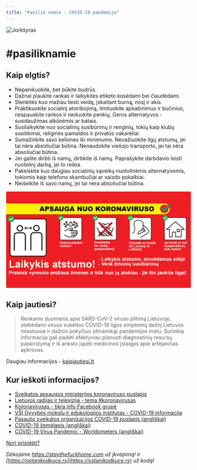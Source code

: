 ```yaml
---
title: "Pasilik namie - COVID-19 pandemija"
---
```


![Jorkšyras](jorksyras.jpg)

# #pasiliknamie

## Kaip elgtis?

- Nepanikuokite, bet būkite budrūs.
- Dažnai plaukite rankas ir laikykitės etiketo kosėdami bei čiaudėdami.
- Stenkitės kuo mažiau liesti veidą, įskaitant burną, nosį ir akis.
- Praktikuokite socialinį atsiribojimą, limituokite apkabinimus ir bučinius, nespauskite rankos ir neduokite penkių. Geros alternatyvos - susidaužimas alkūnėmis ar batais.
- Susilaikykite nuo socialinių susibūrimų ir renginių, tokių kaip klubų susitikimai, religinės pamaldos ir privatūs vakarėliai.
- Sumažinkite savo keliones iki minimumo. Nevažiuokite ilgų atstumų, jei tai nėra absoliučiai būtina.
  Nenaudokite viešojo transporto, jei tai nėra absoliučiai būtina.
- Jei galite dirbti iš namų, dirbkite iš namų. Paprašykite darbdavio leisti nuotolinį darbą, jei to reikia.
- Pakeiskite kuo daugiau socialinių sąveikų nuotolinėmis alternatyvomis, tokiomis kaip telefono skambučiai ar vaizdo pokalbiai.
- Neišeikite iš savo namų, jei tai nėra absoliučiai būtina.

![meta](meta.jpg)

## Kaip jautiesi?

> Renkame duomenis apie SARS-CoV-2 viruso plitimą Lietuvoje, stebėdami viruso sukeltos COVID-19 ligos simptomų dažnį Lietuvos miestuose ir dažnio pokyčius (dinamiką) pandemijos metu. Surinkta informacija gali padėti efektyviau planuoti diagnostinių resursų paskirstymą ir iš anksto įspėti medicinos įstaigas apie artėjančias apkrovas.
  
Daugiau informacijos - [kaipjautiesi.lt](https://www.kaipjautiesi.lt/)

## Kur ieškoti informacijos?

* [Sveikatos apsaugos ministerijos koronaviruso puslapis](http://sam.lrv.lt/lt/naujienos/koronavirusas)
* [Lietuvos radijas ir televizija - tema #koronavirusas](https://www.lrt.lt/tema/koronavirusas)
* [Koronavirusas - tikra info Facebook grupė](https://www.facebook.com/groups/Virusas)
* [VŠĮ Gyvybės mokslų ir edukologijos institutas - COVID-19 informacija](http://gmei.lt/covid-19)
* [Pasaulio sveikatos organizacijos COVID-19 puslapis (angliškai)](https://www.who.int/emergencies/diseases/novel-coronavirus-2019)
* [COVID-19 žemėlapis (angliškai)](https://www.arcgis.com/apps/opsdashboard/index.html#/85320e2ea5424dfaaa75ae62e5c06e61)
* [COVID-19 Virus Pandemic - Worldometers (angliškai)](https://www.worldometers.info/coronavirus/)

[Nori prisidėti?](https://github.com/fosron/pasiliknamie)

*Dėkojame https://staythefuckhome.com už įkvėpimą! ir [https://ostanikodkuce.rs](https://ostanikodkuce.rs) už kodą!*
